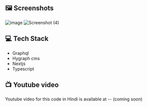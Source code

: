## 🖼️ Screenshots

![image](https://user-images.githubusercontent.com/105836795/206097859-96c3a007-9a97-4803-9409-fba86a374a93.png)
![Screenshot (4)](https://user-images.githubusercontent.com/105836795/206097873-106baf8a-5bbb-48bd-b851-4411db32bc02.png)

## 💻 Tech Stack
* Graphql
* Hygraph cms
* Nextjs
* Typescript

## 📺 Youtube video
Youtube video for this code in Hindi is available at -- (coming soon)
